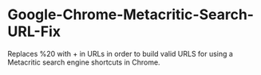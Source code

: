 Google-Chrome-Metacritic-Search-URL-Fix
=======================================

Replaces %20 with + in URLs in order to build valid URLS for using a Metacritic search engine shortcuts in Chrome.

